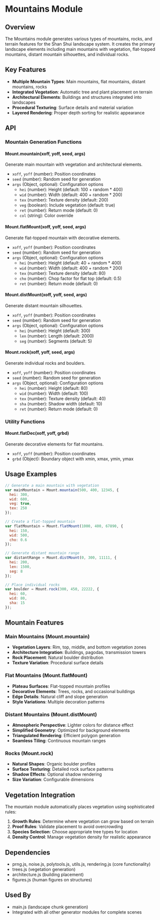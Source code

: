# Mountains Module

## Overview

The Mountains module generates various types of mountains, rocks, and terrain features for the Shan Shui landscape system. It creates the primary landscape elements including main mountains with vegetation, flat-topped mountains, distant mountain silhouettes, and individual rocks.

## Key Features

- **Multiple Mountain Types**: Main mountains, flat mountains, distant mountains, rocks
- **Integrated Vegetation**: Automatic tree and plant placement on terrain
- **Architectural Elements**: Buildings and structures integrated into landscapes
- **Procedural Texturing**: Surface details and material variation
- **Layered Rendering**: Proper depth sorting for realistic appearance

## API

### Mountain Generation Functions

#### Mount.mountain(xoff, yoff, seed, args)
Generate main mountain with vegetation and architectural elements.
- `xoff`, `yoff` (number): Position coordinates
- `seed` (number): Random seed for generation
- `args` (Object, optional): Configuration options
  - `hei` (number): Height (default: 100 + random * 400)
  - `wid` (number): Width (default: 400 + random * 200)
  - `tex` (number): Texture density (default: 200)
  - `veg` (boolean): Include vegetation (default: true)
  - `ret` (number): Return mode (default: 0)
  - `col` (string): Color override

#### Mount.flatMount(xoff, yoff, seed, args)
Generate flat-topped mountain with decorative elements.
- `xoff`, `yoff` (number): Position coordinates
- `seed` (number): Random seed for generation
- `args` (Object, optional): Configuration options
  - `hei` (number): Height (default: 40 + random * 400)
  - `wid` (number): Width (default: 400 + random * 200)
  - `tex` (number): Texture density (default: 80)
  - `cho` (number): Chop factor for flat top (default: 0.5)
  - `ret` (number): Return mode (default: 0)

#### Mount.distMount(xoff, yoff, seed, args)
Generate distant mountain silhouettes.
- `xoff`, `yoff` (number): Position coordinates
- `seed` (number): Random seed for generation
- `args` (Object, optional): Configuration options
  - `hei` (number): Height (default: 300)
  - `len` (number): Length (default: 2000)
  - `seg` (number): Segments (default: 5)

#### Mount.rock(xoff, yoff, seed, args)
Generate individual rocks and boulders.
- `xoff`, `yoff` (number): Position coordinates
- `seed` (number): Random seed for generation
- `args` (Object, optional): Configuration options
  - `hei` (number): Height (default: 80)
  - `wid` (number): Width (default: 100)
  - `tex` (number): Texture density (default: 40)
  - `sha` (number): Shadow width (default: 10)
  - `ret` (number): Return mode (default: 0)

### Utility Functions

#### Mount.flatDec(xoff, yoff, grbd)
Generate decorative elements for flat mountains.
- `xoff`, `yoff` (number): Position coordinates
- `grbd` (Object): Boundary object with xmin, xmax, ymin, ymax

## Usage Examples

```javascript
// Generate a main mountain with vegetation
var mainMountain = Mount.mountain(500, 400, 12345, {
  hei: 300,
  wid: 600,
  veg: true,
  tex: 250
});

// Create a flat-topped mountain
var flatMountain = Mount.flatMount(1000, 400, 67890, {
  hei: 150,
  wid: 500,
  cho: 0.6
});

// Generate distant mountain range
var distantRange = Mount.distMount(0, 300, 11111, {
  hei: 200,
  len: 1500,
  seg: 8
});

// Place individual rocks
var boulder = Mount.rock(300, 450, 22222, {
  hei: 60,
  wid: 80,
  sha: 15
});
```

## Mountain Features

### Main Mountains (Mount.mountain)
- **Vegetation Layers**: Rim, top, middle, and bottom vegetation zones
- **Architecture Integration**: Buildings, pagodas, transmission towers
- **Rock Placement**: Natural boulder distribution
- **Texture Variation**: Procedural surface details

### Flat Mountains (Mount.flatMount)
- **Plateau Surfaces**: Flat-topped mountain profiles
- **Decorative Elements**: Trees, rocks, and occasional buildings
- **Edge Details**: Natural cliff and slope generation
- **Style Variations**: Multiple decoration patterns

### Distant Mountains (Mount.distMount)
- **Atmospheric Perspective**: Lighter colors for distance effect
- **Simplified Geometry**: Optimized for background elements
- **Triangulated Rendering**: Efficient polygon generation
- **Seamless Tiling**: Continuous mountain ranges

### Rocks (Mount.rock)
- **Natural Shapes**: Organic boulder profiles
- **Surface Texturing**: Detailed rock surface patterns
- **Shadow Effects**: Optional shadow rendering
- **Size Variation**: Configurable dimensions

## Vegetation Integration

The mountain module automatically places vegetation using sophisticated rules:

1. **Growth Rules**: Determine where vegetation can grow based on terrain
2. **Proof Rules**: Validate placement to avoid overcrowding
3. **Species Selection**: Choose appropriate tree types for location
4. **Density Control**: Manage vegetation density for realistic appearance

## Dependencies

- prng.js, noise.js, polytools.js, utils.js, rendering.js (core functionality)
- trees.js (vegetation generation)
- architecture.js (building placement)
- figures.js (human figures on structures)

## Used By

- main.js (landscape chunk generation)
- Integrated with all other generator modules for complete scenes